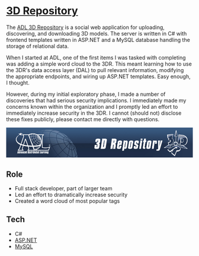 # [3D Repository][3dr]

The [ADL 3D Repository][github] is a social web application for uploading, discovering, and downloading 3D models. The server is written in C# with frontend templates written in ASP.NET and a MySQL database handling the storage of relational data.

When I started at ADL, one of the first items I was tasked with completing was adding a simple word cloud to the 3DR. This meant learning how to use the 3DR's data access layer (DAL) to pull relevant information, modifying the appropriate endpoints, and wiring up ASP.NET templates. Easy enough, I thought.

However, during my initial exploratory phase, I made a number of discoveries that had serious security implications. I immediately made my concerns known within the organization and I promptly led an effort to immediately increase security in the 3DR. I cannot (should not) disclose these fixes publicly, please contact me directly with questions.

![3DR Screenshot][screenshot]

## Role
* Full stack developer, part of larger team
* Led an effort to dramatically increase security
* Created a word cloud of most popular tags

## Tech
* C#
* [ASP.NET][asp]
* [MySQL][mysql]

[github]: https://github.com/adlnet/3D-Repository
[3dr]: https://3dr.adlnet.gov/
[screenshot]: ../../img/3dr.png

[mysql]: https://www.mysql.com/
[asp]: http://www.asp.net/
